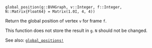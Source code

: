 ```
global_position(g::BVHGraph, v::Integer, f::Integer, N::Matrix{Float64} = Matrix(1.0I, 4, 4))
```

Return the global position of vertex `v` for frame `f`.

This function does not store the result in `g`. `N` should not be changed.

See also: [`global_positions!`](@ref)
